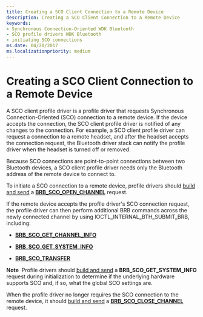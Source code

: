 ```yaml
---
title: Creating a SCO Client Connection to a Remote Device
description: Creating a SCO Client Connection to a Remote Device
keywords:
- Synchronous Connection-Oriented WDK Bluetooth
- SCO profile drivers WDK Bluetooth
- initiating SCO connections
ms.date: 04/20/2017
ms.localizationpriority: medium
---
```


# Creating a SCO Client Connection to a Remote Device


A SCO client profile driver is a profile driver that requests Synchronous Connection-Oriented (SCO) connection to a remote device. If the device accepts the connection, the SCO client profile driver is notified of any changes to the connection. For example, a SCO client profile driver can request a connection to a remote headset, and after the headset accepts the connection request, the Bluetooth driver stack can notify the profile driver when the headset is turned off or removed.

Because SCO connections are point-to-point connections between two Bluetooth devices, a SCO client profile driver needs only the Bluetooth address of the remote device to connect to.

To initiate a SCO connection to a remote device, profile drivers should [build and send](building-and-sending-a-brb.md) a [**BRB\_SCO\_OPEN\_CHANNEL**](/previous-versions/ff536626(v=vs.85)) request.

If the remote device accepts the profile driver's SCO connection request, the profile driver can then perform additional BRB commands across the newly connected channel by using IOCTL\_INTERNAL\_BTH\_SUBMIT\_BRB, including:

-   [**BRB\_SCO\_GET\_CHANNEL\_INFO**](/previous-versions/ff536624(v=vs.85))

-   [**BRB\_SCO\_GET\_SYSTEM\_INFO**](/previous-versions/ff536625(v=vs.85))

-   [**BRB\_SCO\_TRANSFER**](/previous-versions/ff536629(v=vs.85))

**Note**  Profile drivers should [build and send](building-and-sending-a-brb.md) a **BRB\_SCO\_GET\_SYSTEM\_INFO** request during initialization to determine if the underlying hardware supports SCO and, if so, what the global SCO settings are.

 

When the profile driver no longer requires the SCO connection to the remote device, it should [build and send](building-and-sending-a-brb.md) a [**BRB\_SCO\_CLOSE\_CHANNEL**](/previous-versions/ff536622(v=vs.85)) request.

 

